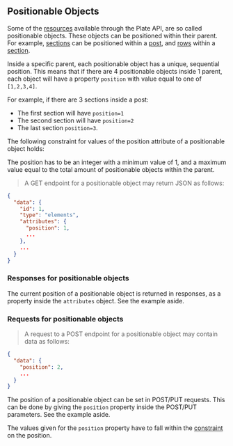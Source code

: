 ## Positionable Objects

Some of the [resources](#resources) available through the Plate API, are
so called positionable objects. These objects can be positioned within their
parent. For example, [sections](#sections) can be positioned within a [post](#posts),
and [rows](#rows) within a [section](#sections).

Inside a specific parent, each positionable object has a unique, sequential position.
This means that if there are 4 positionable objects inside 1 parent, each object
will have a property `position` with value equal to one of `[1,2,3,4]`.

For example, if there are 3 sections inside a post:

- The first section will have `position=1`
- The second section will have `position=2`
- The last section `position=3`.

The following constraint for values of the position attribute of a
positionable object holds:

<aside id="position-constraint">The position has to be an integer with a minimum value of 1, and a maximum value
equal to the total amount of positionable objects within the parent.</aside>


> A GET endpoint for a positionable object may return JSON as follows:

```json
{
  "data": {
    "id": 1,
    "type": "elements",
    "attributes": {
      "position": 1,
      ...
    },
    ...
  }
}
```

### Responses for positionable objects

The current position of a positionable object is returned in responses, as a property
inside the `attributes` object. See the example aside.


### Requests for positionable objects

> A request to a POST endpoint for a positionable object may contain data as follows:

```json
{
  "data": {
    "position": 2,
    ...
  }
}
```

The position of a positionable object can be set in POST/PUT requests. This can
be done by giving the `position` property inside the POST/PUT parameters. See
the example aside.

The values given for the `position` property have to fall within the [constraint](#position-constraint) on
the position.
